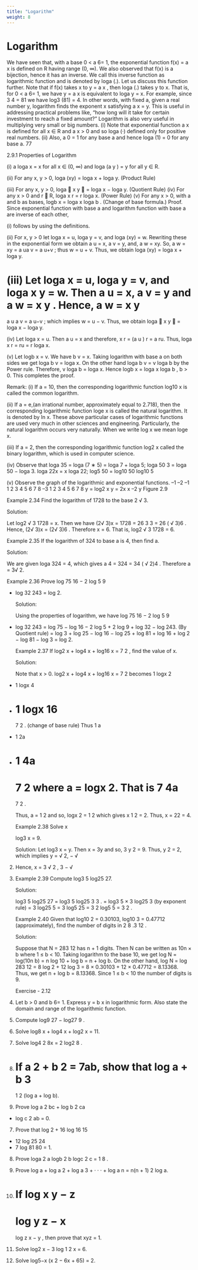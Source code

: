 ```yaml
---
title: "Logarithm"
weight: 8
---
```


# Logarithm

We have seen that, with a base 0 < a 6= 1, the exponential function f(x) = a
x
is defined on R having
range (0, ∞). We also observed that f(x) is a bijection, hence it has an inverse. We call this inverse
function as logarithmic function and is denoted by loga
(.). Let us discuss this function further. Note
that if f(x) takes x to y = a
x
, then loga
(.) takes y to x. That is, for 0 < a 6= 1, we have
y = a
x
is equivalent to loga y = x.
For example, since 3
4 = 81 we have log3
(81) = 4. In other words, with fixed a, given a real
number y, logarithm finds the exponent x satisfying a
x = y. This is useful in addressing practical
problems like, “how long will it take for certain investment to reach a fixed amount?” Logarithm is
also very useful in multiplying very small or big numbers.
(i) Note that exponential function a
x
is defined for all x ∈ R and a
x > 0 and so
loga
(·) defined only for positive real numbers.
(ii) Also, a
0 = 1 for any base a and hence loga
(1) = 0 for any base a.
77

2.9.1 Properties of Logarithm

(i) a
loga x = x for all x ∈ (0, ∞) and loga
(a
y
) = y for all y ∈ R.

(ii) For any x, y > 0, loga
(xy) = loga x + loga y. (Product Rule)

(iii) For any x, y > 0, loga

x
y

= loga x − loga y. (Quotient Rule)
(iv) For any x > 0 and r ∈ R, loga x
r = r loga x. (Power Rule)
(v) For any x > 0, with a and b as bases, logb x =
loga x
loga
b
. (Change of base formula.)
Proof. Since exponential function with base a and logarithm function with base a are inverse of each
other,

(i) follows by using the definitions.

(ii) For x, y > 0 let loga x = u, loga y = v, and loga
(xy) = w. Rewriting these in the exponential
form we obtain a
u = x, a
v = y, and, a
w = xy. So, a
w = xy = a
ua
v = a
u+v
; thus w = u + v.
Thus, we obtain loga
(xy) = loga x + loga y.

(iii) Let loga x = u, loga y = v, and loga
x
y
= w. Then a
u = x, a
v = y and a
w =
x
y
. Hence,
a
w =
x
y
=
a
u
a
v
= a
u−v
; which implies w = u − v.
Thus, we obtain loga

x
y

= loga x − loga y.

(iv) Let loga x = u. Then a
u = x and therefore, x
r = (a
u
)
r = a
ru. Thus, loga x
r = ru = r loga x.

(v) Let logb x = v. We have b
v = x. Taking logarithm with base a on both sides we get
loga
b
v = loga x.
On the other hand loga
b
v = v loga
b by the Power rule. Therefore, v loga
b = loga x.
Hence logb x =
loga x
loga
b
, b > 0. This completes the proof.

Remark:
(i) If a = 10, then the corresponding logarithmic function log10 x is called the common logarithm.

(ii) If a = e,(an irrational number, approximately equal to 2.718), then the corresponding
logarithmic function loge x is called the natural logarithm. It is denoted by ln x. These
above particular cases of logarithmic functions are used very much in other sciences and
engineering. Particularly, the natural logarithm occurs very naturally. When we write log x we
mean loge x.

(iii) If a = 2, then the corresponding logarithmic function log2 x called the binary logarithm, which
is used in computer science.

(iv) Observe that loga 35 = loga
(7 ∗ 5) = loga 7 + loga 5; loga
50
3
= loga 50 −
loga 3.
loga 22x = x loga 22; log5 50 =
log10 50
log10 5

(v) Observe the graph of the logarithmic and exponential functions.
–1
–2
–1
1
2
3
4
5
6
7
8
–3
1 2 3 4 5 6 7 8
y = log2
x
y = 2x
x –2
y
Figure 2.9

Example 2.34 Find the logarithm of 1728 to the base 2
√ 3.

Solution:

Let log2
√
3
1728 = x.
Then we have (2√
3)x = 1728 = 26 3
3 = 26
(
√
3)6
.
Hence, (2√
3)x = (2√
3)6
.
Therefore x = 6. That is, log2
√
3
1728 = 6.

Example 2.35 If the logarithm of 324 to base a is 4, then find a.

Solution:

We are given loga 324 = 4, which gives
a
4 = 324 = 34
(
√
2)4
. Therefore a = 3√ 2.

Example 2.36 Prove log 75
16
− 2 log 5
9

- log 32
  243
  = log 2.

  Solution:

  Using the properties of logarithm, we have
  log 75
  16
  − 2 log 5
  9

- log 32
  243
  = log 75 − log 16 − 2 log 5 + 2 log 9 + log 32 − log 243. (By Quotient
  rule)
  = log 3 + log 25 − log 16 − log 25 + log 81 + log 16 + log 2 − log 81 − log 3
  = log 2.

  Example 2.37 If log2 x + log4 x + log16 x =
  7
  2
  , find the value of x.

  Solution:

  Note that x > 0.
  log2 x + log4 x + log16 x =
  7
  2
  becomes 1
  logx 2

- 1
  logx 4
- 1
  logx 16
  =
  7
  2
  . (change of base rule)
  Thus 1
  a
- 1
  2a
- 1
  4a
  =
  7
  2
  where a = logx 2. That is 7
  4a
  =
  7
  2
  .

  Thus, a =
  1
  2
  and so, logx 2 =
  1
  2
  which gives x
  1
  2 = 2.
  Thus, x = 22 = 4.

  Example 2.38 Solve x

  log3 x = 9.

  Solution:
  Let log3 x = y.
  Then x = 3y
  and so, 3
  y
  2
  = 9.
  Thus, y
  2 = 2, which implies y =
  √
  2, −
  √

2. Hence, x = 3
   √
   2
   , 3
   −
   √

3. Example 2.39 Compute log3 5 log25 27.

   Solution:

   log3 5 log25 27 = log3 5 log25 3
   3
   .
   = log3 5 × 3 log25 3 (by exponent rule)
   = 3 log25 5 = 3
   log5 25 =
   3
   2 log5 5 =
   3
   2
   .

   Example 2.40 Given that log10 2 = 0.30103, log10 3 = 0.47712 (approximately), find the number
   of digits in 2
   8
   .3
   12
   .

   Solution:

   Suppose that N = 283
   12 has n + 1 digits. Then N can be written as 10n × b where 1 ≤ b < 10.
   Taking logarithm to the base 10, we get
   log N = log(10n
   b) = n log 10 + log b = n + log b.
   On the other hand,
   log N = log 283
   12 = 8 log 2 + 12 log 3 = 8 × 0.30103 + 12 × 0.47712 = 8.13368.
   Thus, we get n + log b = 8.13368. Since 1 ≤ b < 10 the number of digits is 9.

   Exercise - 2.12

4. Let b > 0 and b 6= 1. Express y = b
   x
   in logarithmic form. Also state the domain and range of the
   logarithmic function.

5. Compute log9 27 − log27 9 .

6. Solve log8 x + log4 x + log2 x = 11.

7. Solve log4 2
   8x = 2
   log2 8
   .

8. If a
   2 + b
   2 = 7ab, show that log a + b
   3
   =
   1
   2
   (log a + log b).

9. Prove log a
   2
   bc + log b
   2
   ca

- log c
  2
  ab = 0.

7. Prove that log 2 + 16 log 16
   15

- 12 log 25
  24
- 7 log 81
  80
  = 1.

8. Prove loga
   2 a logb
   2 b logc
   2 c =
   1
   8
   .

9. Prove log a + log a
   2 + log a
   3 + · · · + log a
   n =
   n(n + 1)
   2
   log a.

10. If log x
    y − z
    =
    log y
    z − x
    =
    log z
    x − y
    , then prove that xyz = 1.

11. Solve log2 x − 3 log 1
    2
    x = 6.

12. Solve log5−x
    (x
    2 − 6x + 65) = 2.

